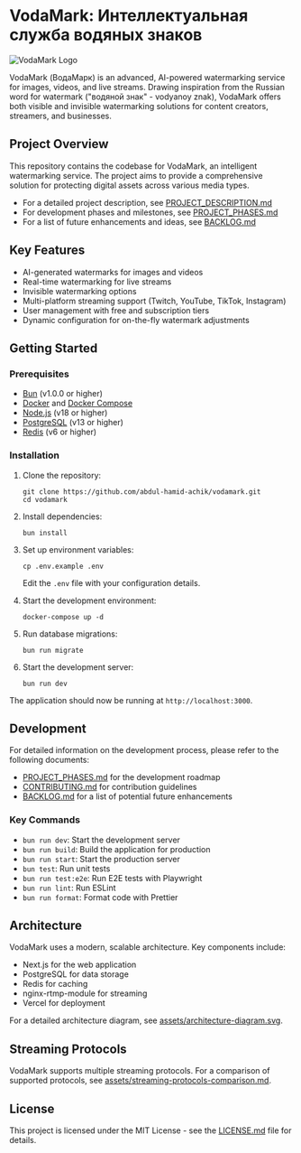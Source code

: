 # VodaMark: Интеллектуальная служба водяных знаков

![VodaMark Logo](assets/vodamark-logo.svg)

VodaMark (ВодаМарк) is an advanced, AI-powered watermarking service for images, videos, and live streams. Drawing inspiration from the Russian word for watermark ("водяной знак" - vodyanoy znak), VodaMark offers both visible and invisible watermarking solutions for content creators, streamers, and businesses.

## Project Overview

This repository contains the codebase for VodaMark, an intelligent watermarking service. The project aims to provide a comprehensive solution for protecting digital assets across various media types.

- For a detailed project description, see [PROJECT_DESCRIPTION.md](PROJECT_DESCRIPTION.md)
- For development phases and milestones, see [PROJECT_PHASES.md](PROJECT_PHASES.md)
- For a list of future enhancements and ideas, see [BACKLOG.md](BACKLOG.md)

## Key Features

- AI-generated watermarks for images and videos
- Real-time watermarking for live streams
- Invisible watermarking options
- Multi-platform streaming support (Twitch, YouTube, TikTok, Instagram)
- User management with free and subscription tiers
- Dynamic configuration for on-the-fly watermark adjustments

## Getting Started

### Prerequisites

- [Bun](https://bun.sh/) (v1.0.0 or higher)
- [Docker](https://www.docker.com/) and [Docker Compose](https://docs.docker.com/compose/)
- [Node.js](https://nodejs.org/) (v18 or higher)
- [PostgreSQL](https://www.postgresql.org/) (v13 or higher)
- [Redis](https://redis.io/) (v6 or higher)

### Installation

1. Clone the repository:

   ```
   git clone https://github.com/abdul-hamid-achik/vodamark.git
   cd vodamark
   ```

2. Install dependencies:

   ```
   bun install
   ```

3. Set up environment variables:

   ```
   cp .env.example .env
   ```

   Edit the `.env` file with your configuration details.

4. Start the development environment:

   ```
   docker-compose up -d
   ```

5. Run database migrations:

   ```
   bun run migrate
   ```

6. Start the development server:

   ```
   bun run dev
   ```

The application should now be running at `http://localhost:3000`.

## Development

For detailed information on the development process, please refer to the following documents:

- [PROJECT_PHASES.md](PROJECT_PHASES.md) for the development roadmap
- [CONTRIBUTING.md](CONTRIBUTING.md) for contribution guidelines
- [BACKLOG.md](BACKLOG.md) for a list of potential future enhancements

### Key Commands

- `bun run dev`: Start the development server
- `bun run build`: Build the application for production
- `bun run start`: Start the production server
- `bun test`: Run unit tests
- `bun run test:e2e`: Run E2E tests with Playwright
- `bun run lint`: Run ESLint
- `bun run format`: Format code with Prettier

## Architecture

VodaMark uses a modern, scalable architecture. Key components include:

- Next.js for the web application
- PostgreSQL for data storage
- Redis for caching
- nginx-rtmp-module for streaming
- Vercel for deployment

For a detailed architecture diagram, see [assets/architecture-diagram.svg](assets/architecture-diagram.svg).

## Streaming Protocols

VodaMark supports multiple streaming protocols. For a comparison of supported protocols, see [assets/streaming-protocols-comparison.md](assets/streaming-protocols-comparison.md).

## License

This project is licensed under the MIT License - see the [LICENSE.md](LICENSE.md) file for details.
